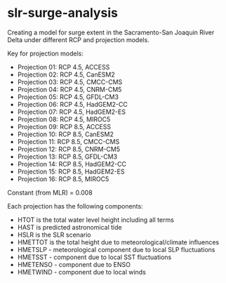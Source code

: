 # slr-surge-analysis

Creating a model for surge extent in the Sacramento-San Joaquin River Delta under different RCP and projection models. 

Key for projection models:

- Projection 01: RCP 4.5, ACCESS
- Projection 02: RCP 4.5, CanESM2
- Projection 03: RCP 4.5, CMCC-CMS
- Projection 04: RCP 4.5, CNRM-CM5
- Projection 05: RCP 4.5, GFDL-CM3
- Projection 06: RCP 4.5, HadGEM2-CC
- Projection 07: RCP 4.5, HadGEM2-ES
- Projection 08: RCP 4.5, MIROC5
- Projection 09: RCP 8.5, ACCESS
- Projection 10: RCP 8.5, CanESM2
- Projection 11: RCP 8.5, CMCC-CMS
- Projection 12: RCP 8.5, CNRM-CM5
- Projection 13: RCP 8.5, GFDL-CM3
- Projection 14: RCP 8.5, HadGEM2-CC
- Projection 15: RCP 8.5, HadGEM2-ES
- Projection 16: RCP 8.5, MIROC5


Constant (from MLR) = 0.008 


Each projection has the following components:

- HTOT is the total water level height including all terms
- HAST is predicted astronomical tide
- HSLR is the SLR scenario
- HMETTOT is the total height due to meteorological/climate influences
- HMETSLP - meteorological component due to local SLP fluctuations
- HMETSST - component due to local SST fluctuations 
- HMETENSO - component due to ENSO
- HMETWIND - component due to local winds